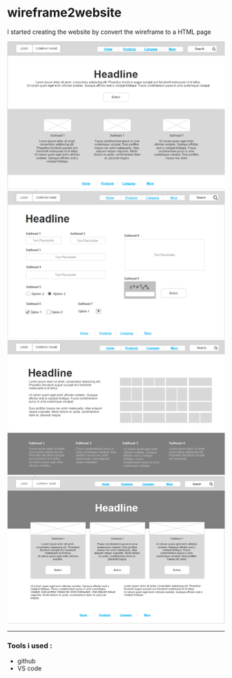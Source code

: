 # wireframe2website
I started creating the website by convert the wireframe to a HTML page

![Home page](./image\home.png)
![Product page](./image\product.png)
![Company page](./image\company.png)
![More](./image\more.png)
___
### Tools i used :
* github
* VS code